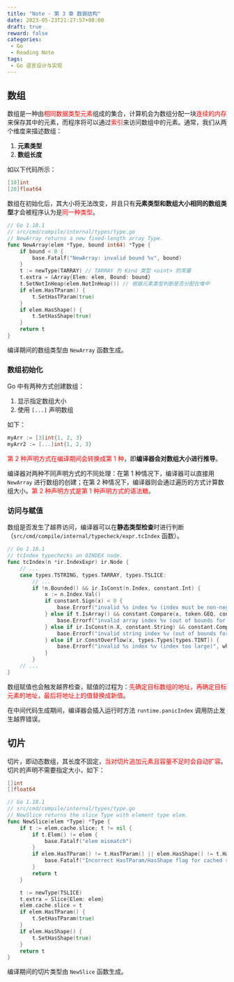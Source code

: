 ```yaml
---
title: "Note - 第 3 章 数据结构"
date: 2023-05-23T21:27:57+08:00
draft: true
reward: false
categories:
 - Go
 - Reading Note
tags:
 - Go 语言设计与实现
---
```




## 数组

数组是一种由<font color="red">相同数据类型元素</font>组成的集合，计算机会为数组分配一块<font color="red">连续的内存</font>来保存其中的元素，而程序将可以通过<font color="red">索引</font>来访问数组中的元素。通常，我们从两个维度来描述数组：

1. **元素类型**
2. **数组长度**

如以下代码所示：

```go
[10]int
[20]float64
```

数组在初始化后，其大小将无法改变，并且只有**元素类型和数组大小相同的数组类型**才会被程序认为是<font color="red">同一种类型</font>。

```go
// Go 1.18.1 
// src/cmd/compile/internal/types/type.go
// NewArray returns a new fixed-length array Type.
func NewArray(elem *Type, bound int64) *Type {
	if bound < 0 {
		base.Fatalf("NewArray: invalid bound %v", bound)
	}
	t := newType(TARRAY) // TARRAY 为 Kind 类型 <uint> 的常量
	t.extra = &Array{Elem: elem, Bound: bound}
	t.SetNotInHeap(elem.NotInHeap()) // 根据元素类型判断是否分配在堆中
	if elem.HasTParam() {
		t.SetHasTParam(true)
	}
	if elem.HasShape() {
		t.SetHasShape(true)
	}
	return t
}
```

编译期间的数组类型由 `NewArray` 函数生成。

### 数组初始化

Go 中有两种方式创建数组：

1. 显示指定数组大小
2. 使用 `[...]` 声明数组

如下：

```go
myArr := [3]int{1, 2, 3}
myArr2 := [...]int{1, 2, 3}
```

<font color="red">第 2 种声明方式在编译期间会转换成第 1 种</font>，即**编译器会对数组大小进行推导**。

编译器对两种不同声明方式的不同处理：在第 1 种情况下，编译器可以直接用 `NewArray` 进行数组的创建；在第 2 种情况下，编译器则会通过遍历的方式计算数组大小。<font color="red">第 2 种声明方式是第 1 种声明方式的语法糖</font>。

### 访问与赋值

数组是否发生了越界访问，编译器可以在**静态类型检查**时进行判断（`src/cmd/compile/internal/typecheck/expr.tcIndex` 函数）。

```go
// Go 1.18.1
// tcIndex typechecks an OINDEX node.
func tcIndex(n *ir.IndexExpr) ir.Node {
	// ...
	case types.TSTRING, types.TARRAY, types.TSLICE:
		// ...
		if !n.Bounded() && ir.IsConst(n.Index, constant.Int) {
			x := n.Index.Val()
			if constant.Sign(x) < 0 {
				base.Errorf("invalid %s index %v (index must be non-negative)", why, n.Index)
			} else if t.IsArray() && constant.Compare(x, token.GEQ, constant.MakeInt64(t.NumElem())) {
				base.Errorf("invalid array index %v (out of bounds for %d-element array)", n.Index, t.NumElem())
			} else if ir.IsConst(n.X, constant.String) && constant.Compare(x, token.GEQ, constant.MakeInt64(int64(len(ir.StringVal(n.X))))) {
				base.Errorf("invalid string index %v (out of bounds for %d-byte string)", n.Index, len(ir.StringVal(n.X)))
			} else if ir.ConstOverflow(x, types.Types[types.TINT]) {
				base.Errorf("invalid %s index %v (index too large)", why, n.Index)
			}
		}
	// ...
}
```

数组赋值也会触发越界检查，赋值的过程为：<font color="red">先确定目标数组的地址，再确定目标元素的地址，最后将地址上的值替换成新值</font>。

在中间代码生成期间，编译器会插入运行时方法 `runtime.panicIndex` 调用防止发生越界错误。

## 切片

切片，即动态数组，其长度不固定，<font color="red">当对切片追加元素且容量不足时会自动扩容</font>。切片的声明不需要指定大小，如下：

```go
[]int
[]float64
```

```go
// Go 1.18.1
// src/cmd/compile/internal/types/type.go
// NewSlice returns the slice Type with element type elem.
func NewSlice(elem *Type) *Type {
	if t := elem.cache.slice; t != nil {
		if t.Elem() != elem {
			base.Fatalf("elem mismatch")
		}
		if elem.HasTParam() != t.HasTParam() || elem.HasShape() != t.HasShape() {
			base.Fatalf("Incorrect HasTParam/HasShape flag for cached slice type")
		}
		return t
	}

	t := newType(TSLICE)
	t.extra = Slice{Elem: elem}
	elem.cache.slice = t
	if elem.HasTParam() {
		t.SetHasTParam(true)
	}
	if elem.HasShape() {
		t.SetHasShape(true)
	}
	return t
}
```

编译期间的切片类型由 `NewSlice` 函数生成。